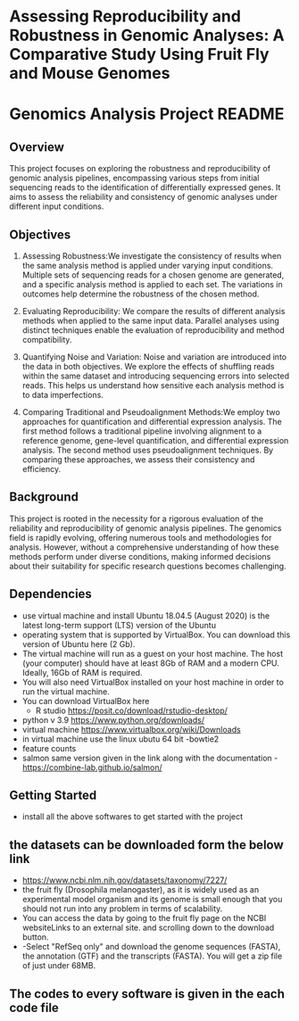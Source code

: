 #  Assessing Reproducibility and Robustness in Genomic Analyses: A Comparative Study Using Fruit Fly and Mouse Genomes 
# Genomics Analysis Project README

## Overview

This project focuses on exploring the robustness and reproducibility of genomic analysis pipelines, encompassing various steps from initial sequencing reads to the identification of differentially expressed genes. It aims to assess the reliability and consistency of genomic analyses under different input conditions.

## Objectives

1. Assessing Robustness:We investigate the consistency of results when the same analysis method is applied under varying input conditions. Multiple sets of sequencing reads for a chosen genome are generated, and a specific analysis method is applied to each set. The variations in outcomes help determine the robustness of the chosen method.

2. Evaluating Reproducibility: We compare the results of different analysis methods when applied to the same input data. Parallel analyses using distinct techniques enable the evaluation of reproducibility and method compatibility.

3. Quantifying Noise and Variation: Noise and variation are introduced into the data in both objectives. We explore the effects of shuffling reads within the same dataset and introducing sequencing errors into selected reads. This helps us understand how sensitive each analysis method is to data imperfections.

4. Comparing Traditional and Pseudoalignment Methods:We employ two approaches for quantification and differential expression analysis. The first method follows a traditional pipeline involving alignment to a reference genome, gene-level quantification, and differential expression analysis. The second method uses pseudoalignment techniques. By comparing these approaches, we assess their consistency and efficiency.

## Background

This project is rooted in the necessity for a rigorous evaluation of the reliability and reproducibility of genomic analysis pipelines. The genomics field is rapidly evolving, offering numerous tools and methodologies for analysis. However, without a comprehensive understanding of how these methods perform under diverse conditions, making informed decisions about their suitability for specific research questions becomes challenging.

## Dependencies

- use virtual machine and install Ubuntu 18.04.5 (August 2020) is the latest long-term support (LTS) version of the Ubuntu
- operating system that is supported by VirtualBox. You can download this version of Ubuntu here (2 Gb).
- The virtual machine will run as a guest on your host machine. The host (your computer) should have at least 8Gb of RAM and a modern CPU. Ideally, 16Gb of RAM is required.
- You will also need VirtualBox installed on your host machine in order to run the virtual machine.
- You can download VirtualBox here
  - R studio https://posit.co/download/rstudio-desktop/
- python v 3.9 https://www.python.org/downloads/
- virtual machine https://www.virtualbox.org/wiki/Downloads
- in virtual machine use the linux ubutu 64 bit
 -bowtie2
 - feature counts
 - salmon same version given in the link along with the documentation -  https://combine-lab.github.io/salmon/
## Getting Started

- install all the above softwares to get started with the project
## the datasets can be downloaded form the below link 
- https://www.ncbi.nlm.nih.gov/datasets/taxonomy/7227/
- the fruit fly (Drosophila melanogaster), as it is widely used as an experimental model organism and its genome is small enough that you should not run into any problem in terms of scalability.
- You can access the data by going to the fruit fly page on the NCBI websiteLinks to an external site. and scrolling down to the download button.
- -Select "RefSeq only" and download the genome sequences (FASTA), the annotation (GTF) and the transcripts (FASTA). You will get a zip file of just under 68MB.
## The codes to every software is given in the each code file 



